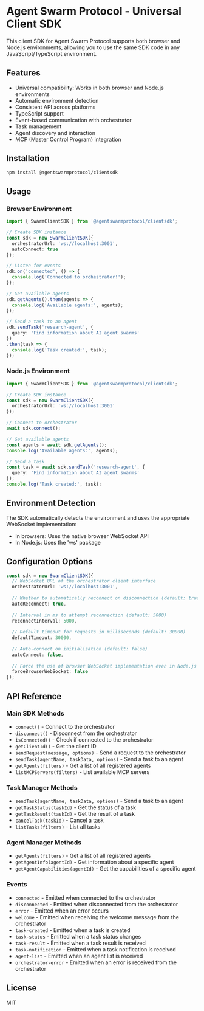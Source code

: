 # Agent Swarm Protocol - Universal Client SDK

This client SDK for Agent Swarm Protocol supports both browser and Node.js environments, allowing you to use the same SDK code in any JavaScript/TypeScript environment.

## Features

- Universal compatibility: Works in both browser and Node.js environments
- Automatic environment detection
- Consistent API across platforms
- TypeScript support
- Event-based communication with orchestrator
- Task management
- Agent discovery and interaction
- MCP (Master Control Program) integration

## Installation

```bash
npm install @agentswarmprotocol/clientsdk
```

## Usage

### Browser Environment

```typescript
import { SwarmClientSDK } from '@agentswarmprotocol/clientsdk';

// Create SDK instance
const sdk = new SwarmClientSDK({
  orchestratorUrl: 'ws://localhost:3001',
  autoConnect: true
});

// Listen for events
sdk.on('connected', () => {
  console.log('Connected to orchestrator!');
});

// Get available agents
sdk.getAgents().then(agents => {
  console.log('Available agents:', agents);
});

// Send a task to an agent
sdk.sendTask('research-agent', {
  query: 'Find information about AI agent swarms'
})
.then(task => {
  console.log('Task created:', task);
});
```

### Node.js Environment

```typescript
import { SwarmClientSDK } from '@agentswarmprotocol/clientsdk';

// Create SDK instance
const sdk = new SwarmClientSDK({
  orchestratorUrl: 'ws://localhost:3001'
});

// Connect to orchestrator
await sdk.connect();

// Get available agents
const agents = await sdk.getAgents();
console.log('Available agents:', agents);

// Send a task
const task = await sdk.sendTask('research-agent', {
  query: 'Find information about AI agent swarms'
});
console.log('Task created:', task);
```

## Environment Detection

The SDK automatically detects the environment and uses the appropriate WebSocket implementation:

- In browsers: Uses the native browser WebSocket API
- In Node.js: Uses the 'ws' package

## Configuration Options

```typescript
const sdk = new SwarmClientSDK({
  // WebSocket URL of the orchestrator client interface
  orchestratorUrl: 'ws://localhost:3001',
  
  // Whether to automatically reconnect on disconnection (default: true)
  autoReconnect: true,
  
  // Interval in ms to attempt reconnection (default: 5000)
  reconnectInterval: 5000,
  
  // Default timeout for requests in milliseconds (default: 30000)
  defaultTimeout: 30000,
  
  // Auto-connect on initialization (default: false)
  autoConnect: false,
  
  // Force the use of browser WebSocket implementation even in Node.js (default: false)
  forceBrowserWebSocket: false
});
```

## API Reference

### Main SDK Methods

- `connect()` - Connect to the orchestrator
- `disconnect()` - Disconnect from the orchestrator
- `isConnected()` - Check if connected to the orchestrator
- `getClientId()` - Get the client ID
- `sendRequest(message, options)` - Send a request to the orchestrator
- `sendTask(agentName, taskData, options)` - Send a task to an agent
- `getAgents(filters)` - Get a list of all registered agents
- `listMCPServers(filters)` - List available MCP servers

### Task Manager Methods

- `sendTask(agentName, taskData, options)` - Send a task to an agent
- `getTaskStatus(taskId)` - Get the status of a task
- `getTaskResult(taskId)` - Get the result of a task
- `cancelTask(taskId)` - Cancel a task
- `listTasks(filters)` - List all tasks

### Agent Manager Methods

- `getAgents(filters)` - Get a list of all registered agents
- `getAgentInfo(agentId)` - Get information about a specific agent
- `getAgentCapabilities(agentId)` - Get the capabilities of a specific agent

### Events

- `connected` - Emitted when connected to the orchestrator
- `disconnected` - Emitted when disconnected from the orchestrator
- `error` - Emitted when an error occurs
- `welcome` - Emitted when receiving the welcome message from the orchestrator
- `task-created` - Emitted when a task is created
- `task-status` - Emitted when a task status changes
- `task-result` - Emitted when a task result is received
- `task-notification` - Emitted when a task notification is received
- `agent-list` - Emitted when an agent list is received
- `orchestrator-error` - Emitted when an error is received from the orchestrator

## License

MIT